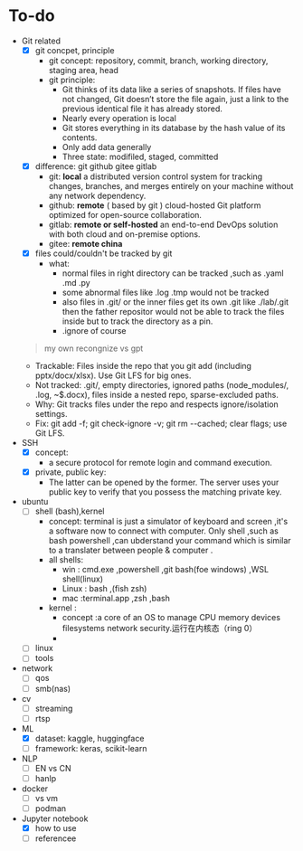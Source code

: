 # To-do 
- Git related
  - [x] git concpet, principle
    - git concept: repository, commit, branch, working directory, staging area, head
    - git principle:  
      - Git thinks of its data like a series of snapshots. If files have not changed, Git doesn’t store the file again, just a link to the previous identical file it has already stored. 
      - Nearly every operation is local
      - Git stores everything in its database by the hash value of its contents.
      - Only add data generally
      - Three state: modifiled, staged, committed
  - [x] difference: git github gitee gitlab
    - git: **local** a distributed version control system for tracking changes, branches, and merges entirely on your machine without any network dependency.
    - github: **remote** ( based by git ) cloud-hosted Git platform optimized for open-source collaboration.
    - gitlab: **remote or self-hosted**  an end-to-end DevOps solution with both cloud and on-premise options.
    - gitee: **remote china** 
  - [x] files could/couldn't be tracked by git 
    - what:
      - normal files in right directory can be tracked ,such as .yaml .md .py
      - some abnormal files like .log .tmp would not be tracked
      - also files in .git/ or the inner files get its own .git like ./lab/.git then the father repositor would not be able to track the files inside but to track the directory as a pin.
      - .ignore of course 
  > my own recongnize vs gpt
    - Trackable: Files inside the repo that you git add (including pptx/docx/xlsx). Use Git LFS for big ones.
    - Not tracked: .git/, empty directories, ignored paths (node_modules/, .log, ~$.docx), files inside a nested repo, sparse-excluded paths.
    - Why: Git tracks files under the repo and respects ignore/isolation settings.
    - Fix: git add -f; git check-ignore -v; git rm --cached; clear flags; use Git LFS.
- SSH
  - [x] concept: 
    - a secure protocol for remote login and command execution.
  - [x] private, public key: 
    - The latter can be opened by the former. The server uses your public key to verify that you possess the matching private key.
- ubuntu
  - [ ] shell (bash),kernel
    - concept: terminal is just a simulator of keyboard and screen ,it's a software now to connect with computer. Only shell ,such as bash powershell ,can ubderstand your command which is similar to a translater between people & computer .
    - all shells:
      - win : cmd.exe ,powershell ,git bash(foe windows) ,WSL shell(linux)
      - Linux : bash ,(fish zsh) 
      - mac :terminal.app ,zsh ,bash
    - kernel :
      - concept :a core of an OS to manage CPU memory devices filesystems network security.运行在内核态（ring 0）
      - 
  - [ ] linux 
  - [ ] tools
- network
  - [ ] qos
  - [ ] smb(nas)
- cv
  - [ ] streaming
  - [ ] rtsp
- ML
  - [x] dataset: kaggle, huggingface
  - [ ] framework: keras, scikit-learn
- NLP
  - [ ] EN vs CN
  - [ ] hanlp
- docker
  - [ ] vs vm 
  - [ ] podman
- Jupyter notebook
  - [x] how to use
  - [ ] referencee